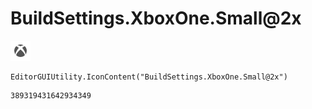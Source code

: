 # BuildSettings.XboxOne.Small@2x
![](/img/BuildSettings.XboxOne.Small@2x.png)

``` CSharp
EditorGUIUtility.IconContent("BuildSettings.XboxOne.Small@2x")
```
```
389319431642934349
```

